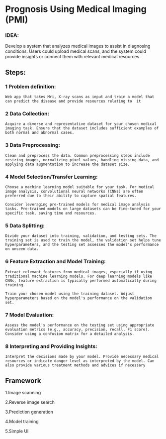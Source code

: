 # Prognosis Using Medical Imaging (PMI)

### IDEA:

Develop a system that analyzes medical images to assist in diagnosing conditions. Users could upload medical scans, and the system could provide insights or connect them with relevant medical resources.

## Steps:

### 1 Problem definition: 

    Web app that takes Mri, X-ray scans as input and train a model that can predict the disease and provide resources relating to  it

### 2 Data Collection:

    Acquire a diverse and representative dataset for your chosen medical imaging task. Ensure that the dataset includes sufficient examples of both normal and abnormal cases.

### 3 Data Preprocessing:

    Clean and preprocess the data. Common preprocessing steps include resizing images, normalizing pixel values, handling missing data, and applying data augmentation to increase the dataset size.

### 4 Model Selection/Transfer Learning:

    Choose a machine learning model suitable for your task. For medical image analysis, convolutional neural networks (CNNs) are often preferred due to their ability to capture spatial features.

    Consider leveraging pre-trained models for medical image analysis tasks. Pre-trained models on large datasets can be fine-tuned for your specific task, saving time and resources.

### 5 Data Splitting:

    Divide your dataset into training, validation, and testing sets. The training set is used to train the model, the validation set helps tune hyperparameters, and the testing set assesses the model's performance on unseen data.

### 6 Feature Extraction and Model Training:

    Extract relevant features from medical images, especially if using traditional machine learning models. For deep learning models like CNNs, feature extraction is typically performed automatically during training.

    Train your chosen model using the training dataset. Adjust hyperparameters based on the model's performance on the validation set.

### 7 Model Evaluation:

    Assess the model's performance on the testing set using appropriate evaluation metrics (e.g., accuracy, precision, recall, F1 score). Consider using a confusion matrix for a detailed analysis.

### 8 Interpreting  and Providing Insights: 

    Interpret the decisions made by your model. Provide necessary medical resources or indicate danger level as interpreted by the model. Can also provide various treatment methods and advices if necessary 

## Framework

1.Image scanning 

2.Reverse image search 

3.Prediction generation

4.Model training

5.Simple UI
